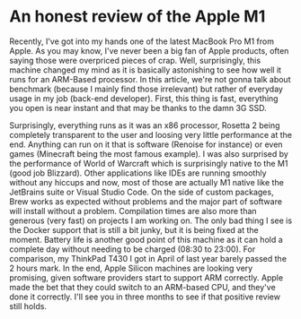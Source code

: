 # An honest review of the Apple M1

Recently, I've got into my hands one of the latest MacBook Pro M1 from Apple. As you may know, I've never been a big fan of Apple products, often saying those were overpriced pieces of crap.
Well, surprisingly, this machine changed my mind as it is basically astonishing to see how well it runs for an ARM-Based processor. In this article, we're not gonna talk about benchmark (because I mainly find those irrelevant) but rather of everyday usage in my job (back-end developer).
First, this thing is fast, everything you open is near instant and that may be thanks  to the damn 3G SSD.

Surprisingly, everything runs as it was an x86 processor, Rosetta 2 being completely transparent to the user and loosing very little performance at the end. Anything can run on it that is software (Renoise for instance) or even games (Minecraft being the most famous example).
I was also surprised by the performance of World of Warcraft which is surprisingly native to the M1 (good job Blizzard).
Other applications like IDEs are running smoothly without any hiccups and now, most of those are actually M1 native like the JetBrains suite or Visual Studio Code. On the side of custom packages, Brew works as expected without problems and the major part of software will install without a problem. Compilation times are also more than generous (very fast) on projects I am working on. The only bad thing I see is the Docker support that is still a bit junky, but it is being fixed at the moment.
Battery life is another good point of this machine as it can hold a complete day without needing to be charged (08:30 to 23:00). For comparison, my ThinkPad T430 I got in April of last year barely passed the 2 hours mark.
In the end, Apple Silicon machines are looking very promising, given software providers start to support ARM correctly. Apple made the bet that they could switch to an ARM-based CPU, and they've done it correctly.
I'll see you in three months to see if that positive review still holds.
